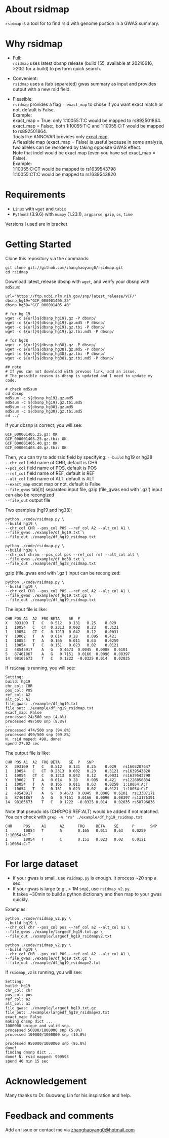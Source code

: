 
# About rsidmap
`rsidmap` is a tool for to find rsid with genome postion in a GWAS summary.

# Why rsidmap
- Full:  
`rsidmap` uses latest dbsnp release (build 155, available at 20210616, >20G for a build) to perform quick search.

- Convenient:  
`rsidmap` uses a (tab separated) gwas summary as input and provides output with a new rsid field. 

- Fleasible:  
`rsidmap` provides a flag `--exact_map` to chose if you want exact match or not, default is False.  
Example:  
exact_map = True: only 1:10055:T:C would be mapped to rs892501864.  
exact_map = False:, both 1:10055:T:C and 1:10055:C:T would be mapped to rs892501864.   
Tools like ANNOVAR provides only [excat map](https://annovar.openbioinformatics.org/en/latest/articles/dbSNP/).  
A fleasible map (exact_map = False) is useful because in some analysis, two alleles can be reordered by taking opposite GWAS effect.  
Note that indel would be exact map (even you have set exact_map = False).  
Example:  
1:10055:C:CT would be mapped to rs1639543798  
1:10055:CT:C would be mapped to rs1639543820

# Requirements
- `Linux` with `wget` and `tabix`
- `Python3` (3.9.6) with `numpy` (1.23.1), `argparse`, `gzip`, `os`, `time`  
  
Versions I used are in bracket

# Getting Started
Clone this repository via the commands:
```  
git clone git://github.com/zhanghaoyang0/rsidmap.git
cd rsidmap
```

Download latest_release dbsnp with `wget`, and verify your dbsnp with `md5sum`:
```
url="https://ftp.ncbi.nlm.nih.gov/snp/latest_release/VCF/"
dbsnp_hg19="GCF_000001405.25"
dbsnp_hg38="GCF_000001405.40"

# for hg 19
wget -c ${url}${dbsnp_hg19}.gz -P dbsnp/
wget -c ${url}${dbsnp_hg19}.gz.md5 -P dbsnp/
wget -c ${url}${dbsnp_hg19}.gz.tbi -P dbsnp/
wget -c ${url}${dbsnp_hg19}.gz.tbi.md5 -P dbsnp/

# for hg38
wget -c ${url}${dbsnp_hg38}.gz -P dbsnp/
wget -c ${url}${dbsnp_hg38}.gz.md5 -P dbsnp/
wget -c ${url}${dbsnp_hg38}.gz.tbi -P dbsnp/
wget -c ${url}${dbsnp_hg38}.gz.tbi.md5 -P dbsnp/

## note
# If you can not download with prevous link, add an issue.  
# The possible reason is dbsnp is updated and I need to update my code.

# check md5sum
cd dbsnp
md5sum -c ${dbsnp_hg19}.gz.md5
md5sum -c ${dbsnp_hg19}.gz.tbi.md5
md5sum -c ${dbsnp_hg38}.gz.md5
md5sum -c ${dbsnp_hg38}.gz.tbi.md5
cd ../
```

If your dbsnp is correct, you will see:
```
GCF_000001405.25.gz: OK
GCF_000001405.25.gz.tbi: OK
GCF_000001405.40.gz: OK
GCF_000001405.40.gz.tbi: OK 
```

Then, you can try to add rsid field by specifying: 
`--build` hg19 or hg38  
`--chr_col` field name of CHR, default is CHR   
`--pos_col` field name of POS, default is POS  
`--ref_col` field name of REF, default is REF  
`--alt_col` field name of ALT, default is ALT  
`--exact_map` excat map or not, default is False  
`--file_gwas` tab[\t] separated input file, gzip (file_gwas end with '.gz') input can also be recongized  
`--file_out` output file  

Two examples (hg19 and hg38):
```
python ./code/rsidmap.py \
--build hg19 \
--chr_col CHR --pos_col POS --ref_col A2 --alt_col A1 \
--file_gwas ./example/df_hg19.txt \
--file_out ./example/df_hg19_rsidmap.txt

python ./code/rsidmap.py \
--build hg38 \
--chr_col chrom --pos_col pos --ref_col ref --alt_col alt \
--file_gwas ./example/df_hg38.txt \
--file_out ./example/df_hg38_rsidmap.txt
```

gzip (file_gwas end with '.gz') input can be recongized: 
```
python ./code/rsidmap.py \
--build hg19 \
--chr_col CHR --pos_col POS --ref_col A2 --alt_col A1 \
--file_gwas ./example/df_hg19.txt.gz \
--file_out ./example/df_hg19_rsidmap.txt
```

The input file is like:
```
CHR	POS	A1	A2	FRQ	BETA	SE	P
X   393109  T   C   0.512	0.131	0.25	0.029
1	10054	C	CT	0.2313	0.002	0.23	0.3121
1	10054	CT	C	0.1213	0.042	0.12	0.0031
Y   10002   T   A   0.614	0.28	0.095	0.421
1	10054	T	A	0.165	0.011	0.63	0.0259
1	10054	T	C	0.151	0.023	0.02	0.0121
2	48543917	A	G	0.4673	0.0045	0.0088	0.6101
5	87461867	A	G	0.7151	0.0166	0.0096	0.08397
14	98165673	T	C	0.1222	-0.0325	0.014	0.02035
```

If `rsidmap` is running, you will see:
```
Setting:
build: hg19
chr_col: CHR
pos_col: POS
ref_col: A2
alt_col: A1
file_gwas: ./example/df_hg19.txt
file_out: ./example/df_hg19_rsidmap.txt
exact_map: False
processed 24/500 snp (4.8%)
processed 49/500 snp (9.8%)
... 
processed 474/500 snp (94.8%)
processed 499/500 snp (99.8%)
N. rsid maped: 498, done!
spend 27.02 sec
```

The output file is like:
```
CHR	POS	A1	A2	FRQ	BETA	SE	P	SNP
X   393109  T   C   0.512	0.131	0.25	0.029	rs1603207647
1	10054	C	CT	0.2313	0.002	0.23	0.3121	rs1639543820
1	10054	CT	C	0.1213	0.042	0.12	0.0031	rs1639543798
Y   10002   T   A   0.614	0.28	0.095	0.421	rs1226858834
1	10054	T	A	0.165	0.011	0.63	0.0259	1:10054:A:T
1	10054	T	C	0.151	0.023	0.02	0.0121	1:10054:C:T
2	48543917	A	G	0.4673	0.0045	0.0088	0.6101	rs13387171
5	87461867	A	G	0.7151	0.0166	0.0096	0.08397	rs13175391
14	98165673	T	C	0.1222	-0.0325	0.014	0.02035	rs58796836
```
Note that pseudo ids (CHR:POS:REF:ALT) would be added if not matched.  
You can check with `grep -v "rs" ./example/df_hg19_rsidmap.txt`
```
CHR     POS     A1      A2      FRQ     BETA    SE      P       SNP
1       10054   T       A       0.165   0.011   0.63    0.0259  1:10054:A:T
1       10054   T       C       0.151   0.023   0.02    0.0121  1:10054:C:T
```

# For large dataset
- If your gwas is small, use `rsidmap.py` is enough. It process ~20 snp a sec.  
- If your gwas is large (e.g., > 1M snp), use `rsidmap_v2.py`.  
  It takes ~30min to build a python dictionary and then map to your gwas quickly.
  
Examples:
```
python ./code/rsidmap_v2.py \
--build hg19 \
--chr_col chr --pos_col pos --ref_col a2 --alt_col a1 \
--file_gwas ./example/largedf_hg19.txt.gz \
--file_out ./example/largedf_hg19_rsidmapv2.txt

python ./code/rsidmap_v2.py \
--build hg19 \
--chr_col CHR --pos_col POS --ref_col A2 --alt_col A1 \
--file_gwas ./example/df_hg19.txt.gz \
--file_out ./example/df_hg19_rsidmapv2.txt
```
If `rsidmap_v2` is running, you will see:
```
Setting:
build: hg19
chr_col: chr
pos_col: pos
ref_col: a2
alt_col: a1
file_gwas: ./example/largedf_hg19.txt.gz
file_out: ./example/largedf_hg19_rsidmapv2.txt
exact_map: False
making dnsnp dict ...
1000000 unique and valid snp.
processed 50000/1000000 snp (5.0%)
processed 100000/1000000 snp (10.0%)
...
processed 950000/1000000 snp (95.0%)
done!
finding dnsnp dict ...
done! N. rsid mapped: 999593
spend 40 min 15 sec
```
# Acknowledgement
Many thanks to Dr. Guowang Lin for his inspiration and help.

# Feedback and comments
Add an issue or contact me via zhanghaoyang0@hotmail.com

